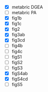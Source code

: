 - [x] metabric DGEA
- [ ] metabric PA
- [x] fig1b
- [x] fig1c
- [x] fig2
- [x] fig3ab
- [x] fig3cd
- [ ] fig4b
- [ ] fig4c
- [ ] figS1
- [ ] figS2
- [ ] figS3
- [x] figS4ab
- [x] figS4cd
- [ ] figS5
